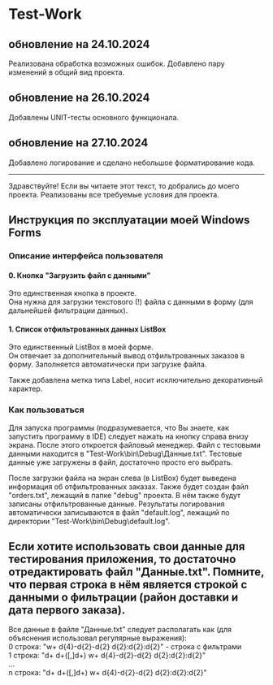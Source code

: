 # Test-Work
## обновление на 24.10.2024
Реализована обработка возможных ошибок. Добавлено пару изменений в общий вид проекта.

## обновление на 26.10.2024
Добавлены UNIT-тесты основного функционала.

## обновление на 27.10.2024
Добавлено логирование и сделано небольшое форматирование кода.

---

Здравствуйте! Если вы читаете этот текст, то добрались до моего проекта.
Реализованы все требуемые условия для проекта.

## Инструкция по эксплуатации моей Windows Forms

### Описание интерфейса пользователя

#### 0. Кнопка "Загрузить файл с данными"
Это единственная кнопка в проекте.  
Она нужна для загрузки текстового (!) файла с данными в форму (для дальнейшей фильтрации данных).  

#### 1. Список отфильтрованных данных ListBox
Это единственный ListBox в моей форме.  
Он отвечает за дополнительный вывод отфильтрованных заказов в форму. Заполняется автоматически при загрузке файла.

Также добавлена метка типа Label, носит исключительно декоративный характер.
### Как пользоваться

Для запуска программы (подразумевается, что Вы знаете, как запустить программу в IDE) следует нажать на кнопку
справа внизу экрана. После этого откроется файловый менеджер. Файл с тестовыми данными находится в "Test-Work\bin\Debug\Данные.txt". Тестовые данные уже загружены в файл, достаточно просто его выбрать.

После загрузки файла на экран слева (в ListBox) будет выведена информация об отфильтрованных заказах. Также будет создан файл "orders.txt", лежащий
в папке "debug" проекта. В нём также будут записаны отфильтрованные данные.
Результаты логирования автоматически записываются в файл "default.log", лежащий по директории "Test-Work\bin\Debug\default.log".

## Если хотите использовать свои данные для тестирования приложения, то достаточно отредактировать файл "Данные.txt". Помните, что первая строка в нём является строкой с данными о фильтрации (район доставки и дата первого заказа).
Все данные в файле "Данные.txt" следует располагать как (для объяснения использовал регулярные выражения):<br>
0 строка: "w+ d{4}-d{2}-d{2} d{2}:d{2}:d{2}" - строка с фильтрами<br>
1 строка: "d+ d+([,]d+) w+ d{4}-d{2}-d{2} d{2}:d{2}:d{2}"<br>
...<br>
n строка: "d+ d+([,]d+) w+ d{4}-d{2}-d{2} d{2}:d{2}:d{2}"
